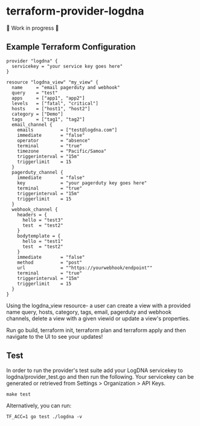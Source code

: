 # terraform-provider-logdna 

🚧 Work in progress 🚧

## Example Terraform Configuration
```
provider "logdna" {
  servicekey = "your service key goes here"
}

resource "logdna_view" "my_view" {
  name     = "email pagerduty and webhook"
  query    = "test"
  apps     = ["app1", "app2"]
  levels   = ["fatal", "critical"]
  hosts    = ["host1", "host2"]
  category = ["Demo"]
  tags     = ["tag1", "tag2"]
  email_channel {
    emails          = ["test@logdna.com"]
    immediate       = "false"
    operator        = "absence"
    terminal        = "true"
    timezone        = "Pacific/Samoa"
    triggerinterval = "15m"
    triggerlimit    = 15
  }
  pagerduty_channel {
    immediate       = "false"
    key             = "your pagerduty key goes here"
    terminal        = "true"
    triggerinterval = "15m"
    triggerlimit    = 15
  }
  webhook_channel {
    headers = {
      hello = "test3"
      test  = "test2"
    }
    bodytemplate = {
      hello = "test1"
      test  = "test2"
    }
    immediate       = "false"
    method          = "post"
    url             = ""https://yourwebhook/endpoint""
    terminal        = "true"
    triggerinterval = "15m"
    triggerlimit    = 15
  }
}
```

Using the logdna_view resource- a user can create a view with a provided name query, hosts, category, tags, email, pagerduty and webhook channels, delete a view with a given viewid or update a view's properties.

Run go build, terraform init, terraform plan and terraform apply and then navigate to the UI to see your updates!

## Test

In order to run the provider's test suite add your LogDNA servicekey to logdna/provider_test.go and then run the following. Your servicekey can be generated or retrieved from Settings > Organization > API Keys.

```
make test
```

Alternatively, you can run:

```
TF_ACC=1 go test ./logdna -v
```
